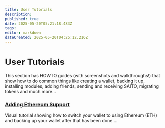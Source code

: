 ```yaml
---
title: User Tutorials
description: 
published: true
date: 2025-05-20T05:21:18.483Z
tags: 
editor: markdown
dateCreated: 2025-05-20T04:25:12.216Z
---
```


# User Tutorials

This section has HOWTO guides (with screenshots and walkthroughs!) that show how to do common things like creating a wallet, backing it up, installing modules, adding friends, sending and receiving SAITO, migrating tokens and much more...

### [Adding Ethereum Support](/tutorials/user/ethereum)

Visual tutorial showing how to switch your wallet to using Ethereum (ETH) and backing up your wallet after that has been done....